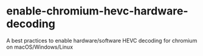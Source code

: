 # enable-chromium-hevc-hardware-decoding
A best practices to enable hardware/software HEVC decoding for chromium on macOS/Windows/Linux
